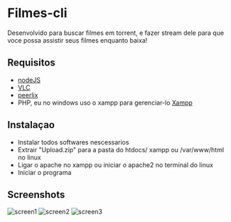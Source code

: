 # Filmes-cli

Desenvolvido para buscar filmes em torrent, e fazer stream dele para que voce possa assistir seus filmes enquanto baixa!

## Requisitos

* [nodeJS](https://nodejs.org/en/download/)
* [VLC](https://www.videolan.org/index.pt-BR.html)
* [peerlix](https://github.com/mafintosh/peerflix)
* PHP, eu no windows uso o xampp para gerenciar-lo [Xampp](https://www.apachefriends.org/pt_br/download.html)

## Instalaçao
* Instalar todos softwares nescessarios
* Extrair "Upload.zip" para a pasta do htdocs/ xampp ou /var/www/html no linux
* Ligar o apache no xampp ou iniciar o apache2 no terminal do linux
* Iniciar o programa

## Screenshots
![screen1](https://image.prntscr.com/image/58ekzHH2QXWQuDG7pW-jYA.png)
![screen2](https://image.prntscr.com/image/EJ4ybDMuQSyRVuasKwUrZQ.png)
![screen3](https://image.prntscr.com/image/0UkG7b2HTXipHBEinDGAhg.png)
